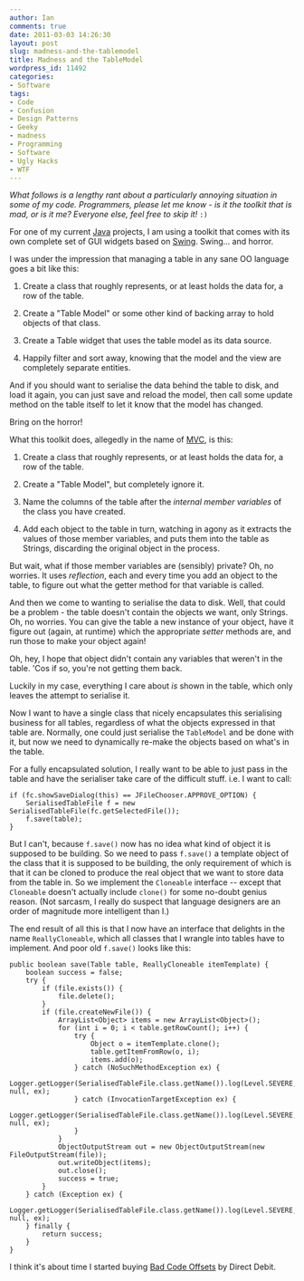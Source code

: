 ```yaml
---
author: Ian
comments: true
date: 2011-03-03 14:26:30
layout: post
slug: madness-and-the-tablemodel
title: Madness and the TableModel
wordpress_id: 11492
categories:
- Software
tags:
- Code
- Confusion
- Design Patterns
- Geeky
- madness
- Programming
- Software
- Ugly Hacks
- WTF
---
```


_What follows is a lengthy rant about a particularly annoying situation in some of my code.  Programmers, please let me know - is it the toolkit that is mad, or is it me?  Everyone else, feel free to skip it!_ `:)`

For one of my current [Java](http://www.java.com/) projects, I am using a toolkit that comes with its own complete set of GUI widgets based on [Swing](http://en.wikipedia.org/wiki/Swing_(Java)).  Swing... and horror.

I was under the impression that managing a table in any sane OO language goes a bit like this:

  1. Create a class that roughly represents, or at least holds the data for, a row of the table.

  2. Create a "Table Model" or some other kind of backing array to hold objects of that class.

  3. Create a Table widget that uses the table model as its data source.

  4. Happily filter and sort away, knowing that the model and the view are completely separate entities.

And if you should want to serialise the data behind the table to disk, and load it again, you can just save and reload the model, then call some update method on the table itself to let it know that the model has changed.

Bring on the horror!

What this toolkit does, allegedly in the name of [MVC](http://en.wikipedia.org/wiki/Model%E2%80%93view%E2%80%93controller), is this:

  1. Create a class that roughly represents, or at least holds the data for, a row of the table.

  2. Create a "Table Model", but completely ignore it.

  3. Name the columns of the table after the _internal member variables_ of the class you have created.

  4. Add each object to the table in turn, watching in agony as it extracts the values of those member variables, and puts them into the table as Strings, discarding the original object in the process.

But wait, what if those member variables are (sensibly) private?  Oh, no worries.  It uses _reflection_, each and every time you add an object to the table, to figure out what the getter method for that variable is called.

And then we come to wanting to serialise the data to disk.  Well, that could be a problem - the table doesn't contain the objects we want, only Strings.  Oh, no worries.  You can give the table a new instance of your object, have it figure out (again, at runtime) which the appropriate _setter_ methods are, and run those to make your object again!

Oh, hey, I hope that object didn't contain any variables that weren't in the table.  'Cos if so, you're not getting them back.

Luckily in my case, everything I care about _is_ shown in the table, which only leaves the attempt to serialise it.

Now I want to have a single class that nicely encapsulates this serialising business for all tables, regardless of what the objects expressed in that table are.  Normally, one could just serialise the `TableModel` and be done with it, but now we need to dynamically re-make the objects based on what's in the table.

For a fully encapsulated solution, I really want to be able to just pass in the table and have the serialiser take care of the difficult stuff.  i.e. I want to call:

    
    if (fc.showSaveDialog(this) == JFileChooser.APPROVE_OPTION) {
        SerialisedTableFile f = new SerialisedTableFile(fc.getSelectedFile());
        f.save(table);
    }

But I can't, because `f.save()` now has no idea what kind of object it is supposed to be building.  So we need to pass `f.save()` a template object of the class that it is supposed to be building, the only requirement of which is that it can be cloned to produce the real object that we want to store data from the table in.  So we implement the `Cloneable` interface -- except that `Cloneable` doesn't actually include `clone()` for some no-doubt genius reason.  (Not sarcasm, I really do suspect that language designers are an order of magnitude more intelligent than I.)

The end result of all this is that I now have an interface that delights in the name `ReallyCloneable`, which all classes that I wrangle into tables have to implement.  And poor old `f.save()` looks like this:

    
    public boolean save(Table table, ReallyCloneable itemTemplate) {
        boolean success = false;
        try {
            if (file.exists()) {
                file.delete();
            }
            if (file.createNewFile()) {
                ArrayList<Object> items = new ArrayList<Object>();
                for (int i = 0; i < table.getRowCount(); i++) {
                    try {
                        Object o = itemTemplate.clone();
                        table.getItemFromRow(o, i);
                        items.add(o);
                    } catch (NoSuchMethodException ex) {
                        Logger.getLogger(SerialisedTableFile.class.getName()).log(Level.SEVERE, null, ex);
                    } catch (InvocationTargetException ex) {
                        Logger.getLogger(SerialisedTableFile.class.getName()).log(Level.SEVERE, null, ex);
                    }
                }
                ObjectOutputStream out = new ObjectOutputStream(new FileOutputStream(file));
                out.writeObject(items);
                out.close();
                success = true;
            }
        } catch (Exception ex) {
            Logger.getLogger(SerialisedTableFile.class.getName()).log(Level.SEVERE, null, ex);
        } finally {
            return success;
        }
    }

I think it's about time I started buying [Bad Code Offsets](http://codeoffsets.com/Buy.aspx) by Direct Debit.
